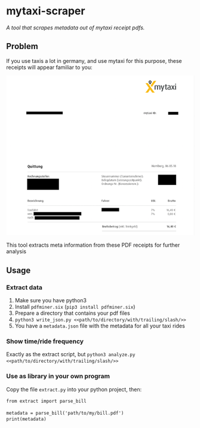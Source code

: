# mytaxi-scraper
*A tool that scrapes metadata out of mytaxi receipt pdfs.*

## Problem
If you use taxis a lot in germany, and use mytaxi for this purpose, these receipts will appear familiar to you:

![Demo](demo.png)


This tool extracts meta information from these PDF receipts for further analysis

## Usage

### Extract data

1. Make sure you have python3
2. Install `pdfminer.six` (`pip3 install pdfminer.six`)
3. Prepare a directory that contains your pdf files
4. `python3 write_json.py <<path/to/directory/with/trailing/slash/>>`
5. You have a `metadata.json` file with the metadata for all your taxi rides


### Show time/ride frequency

Exactly as the extract script, but
`python3 analyze.py <<path/to/directory/with/trailing/slash/>>`


### Use as library in your own program
Copy the file `extract.py` into your python project, then:

```
from extract import parse_bill

metadata = parse_bill('path/to/my/bill.pdf')
print(metadata) 

```
